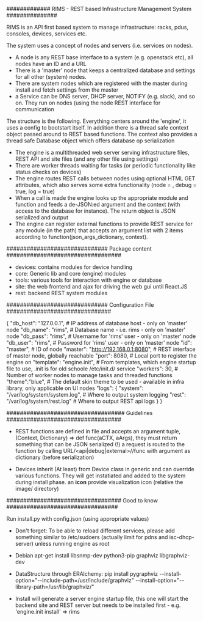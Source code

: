 ############# RIMS - REST based Infrastructure Management System ###############

RIMS is an API first based system to manage infrastructure: racks, pdus, consoles, devices, services etc.

The system uses a concept of nodes and servers (i.e. services on nodes).
- A node is any REST base interface to a system (e.g. openstack etc), all nodes have an ID and a URL
- There is a 'master' node that keeps a centralized database and settings for all other (system) nodes.
- There are system nodes which are registered with the master during install and fetch settings from the master
- a Service can be DNS server, DHCP server, NOTIFY (e.g. slack), and so on. They run on nodes (using the node REST interface for communication 

The structure is the following. Everything centers around the 'engine', it uses a config to bootstart itself. In addition there is a thread safe context object passed around to REST based functions. The context also provides a thread safe Database object which offers database op serialization
- The engine is a multithreaded web server serving infrastructure files, REST API and site files (and any other file using settings)
- There are worker threads waiting for tasks (or periodic functionality like status checks on devices)
- The engine routes REST calls between nodes using optional HTML GET attributes, which also serves some extra functionality (node = <node>, debug = true, log = true)
- When a call is made the engine looks up the appropriate module and function and feeds a de-JSON:ed argument and the context (with access to the database for instance). The return object is JSON serialized and output
- The engine can register external functions to provide REST service for any module (in the path) that accepts an argument list with 2 items according to function(json_args_dictionary, context).


############################## Package content ##################################
- devices: contains modules for device handling 
- core: Generic lib and core (engine) modules
- tools: various tools for interaction with engine or database
- site: the web frontend and ajax for driving the web gui until React.JS
- rest: backend REST system modules


############################## Configuration File ###############################

{
    "db_host": "127.0.0.1", # IP address of database host - only on 'master' node
    "db_name": "rims",      # Database name - i.e. rims   - only on 'master' node
    "db_pass": "rims",      # Username for 'rims' user    - only on 'master' node
    "db_user": "rims",      # Password for 'rims' user    - only on 'master' node
    "id": "master",         # ID of node
    "master": "http://192.168.0.1:8080",   # REST interface of master node, globally reachable
    "port": 8080,           # Local port to register the engine on
    "template": "engine.init", # From templates, which engine startup file to use, .init is for old schoole /etc/init.d/ service
    "workers": 30,          # Number of worker nodes to manage tasks and threaded functions
    "theme":"blue",         # The default skin theme to be used - available in infra library, only applicable on UI nodes
    "logs": {
        "system": "/var/log/system/system.log",  # Where to output system logging
        "rest": "/var/log/system/rest.log"       # Where to output REST api logs
    }
}

################################### Guidelines ##################################

- REST functions are defined in file <file> and accepts an argument tuple, (Context, Dictionary) => def func(aCTX, aArgs), they must return something that can be JSON serialized (!)
a request is routed to the function by calling URL/<api|debug|external>/<file>/func with argument as dictionary (before serialization)

- Devices inherit (At least) from Device class in generic and can override various functions. They will get instatiated and added to the system during install phase. an __icon__ provide visualization icon (relative the image/ directory)

################################## Good to know #################################

Run install.py with config.json (using appropriate values)

- Don't forget:
To be able to reload different services, please add something similar to /etc/sudoers (actually limit for pdns and isc-dhcp-server) unless running engine as root

- Debian
apt-get install libsnmp-dev python3-pip graphviz libgraphviz-dev

- DataStructure through ERAlchemy:
pip install pygraphviz --install-option="--include-path=/usr/include/graphviz" --install-option="--library-path=/usr/lib/graphviz/"

- Install will generate a server engine startup file, this one will start the backend site and REST server but needs to be installed first - e.g. 'engine.init install' => rims
